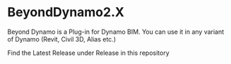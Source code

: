 # BeyondDynamo2.X
Beyond Dynamo is a Plug-in for Dynamo BIM. You can use it in any variant of Dynamo (Revit, Civil 3D, Alias etc.)

Find the Latest Release under Release in this repository
